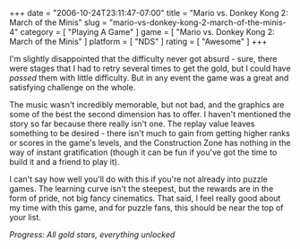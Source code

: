 +++
date = "2006-10-24T23:11:47-07:00"
title = "Mario vs. Donkey Kong 2: March of the Minis"
slug = "mario-vs-donkey-kong-2-march-of-the-minis-4"
category = [ "Playing A Game" ]
game = [ "Mario vs. Donkey Kong 2: March of the Minis" ]
platform = [ "NDS" ]
rating = [ "Awesome" ]
+++

I'm slightly disappointed that the difficulty never got absurd - sure, there were stages that I had to retry several times to get the gold, but I could have <i>passed</i> them with little difficulty.  But in any event the game was a great and satisfying challenge on the whole.

The music wasn't incredibly memorable, but not bad, and the graphics are some of the best the second dimension has to offer.  I haven't mentioned the story so far because there really isn't one.  The replay value leaves something to be desired - there isn't much to gain from getting higher ranks or scores in the game's levels, and the Construction Zone has nothing in the way of instant gratification (though it can be fun if you've got the time to build it and a friend to play it).

I can't say how well you'll do with this if you're not already into puzzle games.  The learning curve isn't the steepest, but the rewards are in the form of pride, not big fancy cinematics.  That said, I feel really good about my time with this game, and for puzzle fans, this should be near the top of your list.

<i>Progress: All gold stars, everything unlocked</i>